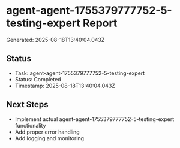 # agent-agent-1755379777752-5-testing-expert Report

Generated: 2025-08-18T13:40:04.043Z

## Status
- Task: agent-agent-1755379777752-5-testing-expert
- Status: Completed
- Timestamp: 2025-08-18T13:40:04.043Z

## Next Steps
- Implement actual agent-agent-1755379777752-5-testing-expert functionality
- Add proper error handling
- Add logging and monitoring
